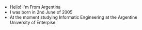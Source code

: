 - Hello! I'm From Argentina
- I was born in 2nd June of 2005
- At the moment studying Informatic Engineering at the Argentine University of Enterpise


